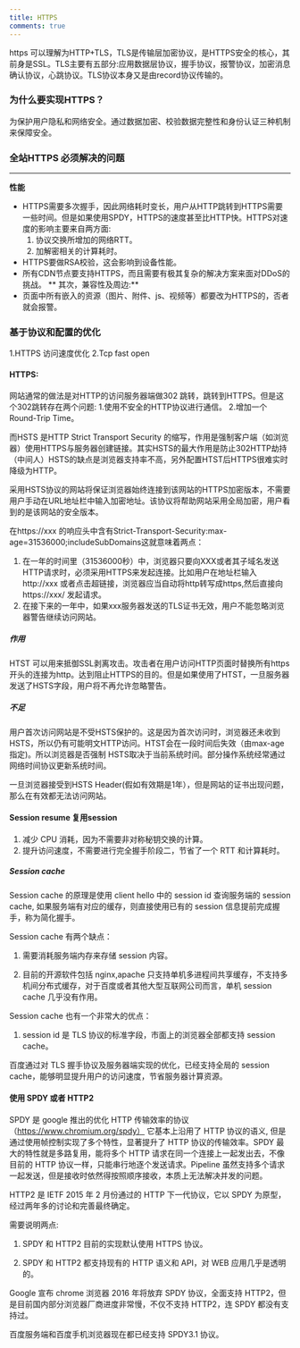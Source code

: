 ```yaml
---
title: HTTPS
comments: true
---
```

 https 可以理解为HTTP+TLS，TLS是传输层加密协议，是HTTPS安全的核心，其前身是SSL。TLS主要有五部分:应用数据层协议，握手协议，报警协议，加密消息确认协议，心跳协议。TLS协议本身又是由record协议传输的。

<!--more-->
### 为什么要实现HTTPS？
为保护用户隐私和网络安全。通过数据加密、校验数据完整性和身份认证三种机制来保障安全。

### 全站HTTPS 必须解决的问题
---
**性能**

* HTTPS需要多次握手，因此网络耗时变长，用户从HTTP跳转到HTTPS需要一些时间。但是如果使用SPDY，HTTPS的速度甚至比HTTP快。HTTPS对速度的影响主要来自两方面:
    1. 协议交换所增加的网络RTT。
    2. 加解密相关的计算耗时。
* HTTPS要做RSA校验，这会影响到设备性能。
* 所有CDN节点要支持HTTPS，而且需要有极其复杂的解决方案来面对DDoS的挑战。
** 其次，兼容性及周边:**
* 页面中所有嵌入的资源（图片、附件、js、视频等）都要改为HTTPS的，否者就会报警。


### 基于协议和配置的优化

1.HTTPS 访问速度优化
2.Tcp fast open

#### HTTPS:
网站通常的做法是对HTTP的访问服务器端做302 跳转，跳转到HTTPS。但是这个302跳转存在两个问题:
1.使用不安全的HTTP协议进行通信。
2.增加一个Round-Trip Time。

而HSTS 是HTTP Strict Transport Security 的缩写，作用是强制客户端（如浏览器）使用HTTPS与服务器创建链接。其实HSTS的最大作用是防止302HTTP劫持（中间人）HSTS的缺点是浏览器支持率不高，另外配置HTST后HTTPS很难实时降级为HTTP。

采用HSTS协议的网站将保证浏览器始终连接到该网站的HTTPS加密版本，不需要用户手动在URL地址栏中输入加密地址。该协议将帮助网站采用全局加密，用户看到的是该网站的安全版本。

在https://xxx 的响应头中含有Strict-Transport-Security:max-age=31536000;includeSubDomains这就意味着两点：
   1. 在一年的时间里（31536000秒）中，浏览器只要向XXX或者其子域名发送HTTP请求时，必须采用HTTPS来发起连接。比如用户在地址栏输入http://xxx 或者点击超链接，浏览器应当自动将http转写成https,然后直接向https://xxx/ 发起请求。
   2. 在接下来的一年中，如果xxx服务器发送的TLS证书无效，用户不能忽略浏览器警告继续访问网站。

##### 作用
HTST 可以用来抵御SSL剥离攻击。攻击者在用户访问HTTP页面时替换所有https开头的连接为http。达到阻止HTTPS的目的。但是如果使用了HTST，一旦服务器发送了HSTS字段，用户将不再允许忽略警告。

##### 不足
用户首次访问网站是不受HSTS保护的。这是因为首次访问时，浏览器还未收到HSTS，所以仍有可能明文HTTP访问。HTST会在一段时间后失效（由max-age指定)。所以浏览器是否强制 HSTS取决于当前系统时间。部分操作系统经常通过网络时间协议更新系统时间。

一旦浏览器接受到HSTS Header(假如有效期是1年），但是网站的证书出现问题，那么在有效都无法访问网站。

#### Session resume 复用session
1. 减少 CPU 消耗，因为不需要非对称秘钥交换的计算。
2. 提升访问速度，不需要进行完全握手阶段二，节省了一个 RTT 和计算耗时。

##### Session cache
Session cache 的原理是使用 client hello 中的 session id 查询服务端的 session cache, 如果服务端有对应的缓存，则直接使用已有的 session 信息提前完成握手，称为简化握手。

Session cache 有两个缺点：

1.    需要消耗服务端内存来存储 session 内容。

2.    目前的开源软件包括 nginx,apache 只支持单机多进程间共享缓存，不支持多机间分布式缓存，对于百度或者其他大型互联网公司而言，单机 session cache 几乎没有作用。

Session cache 也有一个非常大的优点：

1.   session id 是 TLS 协议的标准字段，市面上的浏览器全部都支持 session cache。

百度通过对 TLS 握手协议及服务器端实现的优化，已经支持全局的 session cache，能够明显提升用户的访问速度，节省服务器计算资源。

####  使用 SPDY 或者 HTTP2

SPDY 是 google 推出的优化 HTTP 传输效率的协议（https://www.chromium.org/spdy） 它基本上沿用了 HTTP 协议的语义, 但是通过使用帧控制实现了多个特性，显著提升了 HTTP 协议的传输效率。SPDY 最大的特性就是多路复用，能将多个 HTTP 请求在同一个连接上一起发出去，不像目前的 HTTP 协议一样，只能串行地逐个发送请求。Pipeline 虽然支持多个请求一起发送，但是接收时依然得按照顺序接收，本质上无法解决并发的问题。

HTTP2 是 IETF 2015 年 2 月份通过的 HTTP 下一代协议，它以 SPDY 为原型，经过两年多的讨论和完善最终确定。

需要说明两点:

1.    SPDY 和 HTTP2 目前的实现默认使用 HTTPS 协议。

2.    SPDY 和 HTTP2 都支持现有的 HTTP 语义和 API，对 WEB 应用几乎是透明的。

Google 宣布 chrome 浏览器 2016 年将放弃 SPDY 协议，全面支持 HTTP2，但是目前国内部分浏览器厂商进度非常慢，不仅不支持 HTTP2，连 SPDY 都没有支持过。

百度服务端和百度手机浏览器现在都已经支持 SPDY3.1 协议。


